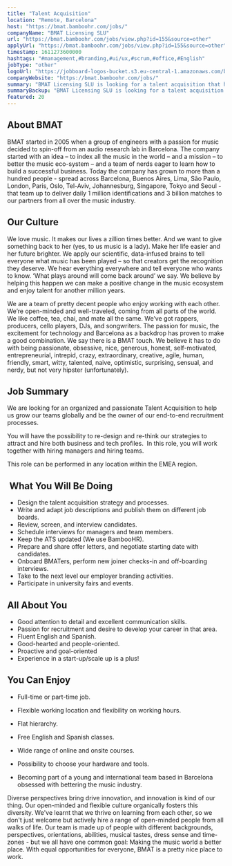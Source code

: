 ```yaml
---
title: "Talent Acquisition"
location: "Remote, Barcelona"
host: "https://bmat.bamboohr.com/jobs/"
companyName: "BMAT Licensing SLU"
url: "https://bmat.bamboohr.com/jobs/view.php?id=155&source=other"
applyUrl: "https://bmat.bamboohr.com/jobs/view.php?id=155&source=other"
timestamp: 1611273600000
hashtags: "#management,#branding,#ui/ux,#scrum,#office,#English"
jobType: "other"
logoUrl: "https://jobboard-logos-bucket.s3.eu-central-1.amazonaws.com/bmat-licensing-slu"
companyWebsite: "https://bmat.bamboohr.com/jobs/"
summary: "BMAT Licensing SLU is looking for a talent acquisition that has experience in: experience in: #management, #branding, #ui/ux."
summaryBackup: "BMAT Licensing SLU is looking for a talent acquisition that has experience in: #management, #branding, #ui/ux."
featured: 20
---
```


## About BMAT

BMAT started in 2005 when a group of engineers with a passion for music decided to spin-off from an audio research lab in Barcelona. The company started with an idea – to index all the music in the world – and a mission – to better the music eco-system – and a team of nerds eager to learn how to build a successful business. Today the company has grown to more than a hundred people - spread across Barcelona, Buenos Aires, Lima, São Paulo, London, Paris, Oslo, Tel-Aviv, Johannesburg, Singapore, Tokyo and Seoul - that team up to deliver daily 1 million identifications and 3 billion matches to our partners from all over the music industry.

## Our Culture

We love music. It makes our lives a zillion times better. And we want to give something back to her (yes, to us music is a lady). Make her life easier and her future brighter. We apply our scientific, data-infused brains to tell everyone what music has been played – so that creators get the recognition they deserve. We hear everything everywhere and tell everyone who wants to know. ‘What plays around will come back around’ we say. We believe by helping this happen we can make a positive change in the music ecosystem and enjoy talent for another million years.

We are a team of pretty decent people who enjoy working with each other. We’re open-minded and well-traveled, coming from all parts of the world. We like coffee, tea, chai, and mate all the same. We’ve got rappers, producers, cello players, DJs, and songwriters. The passion for music, the excitement for technology and Barcelona as a backdrop has proven to make a good combination. We say there is a BMAT touch. We believe it has to do with being passionate, obsessive, nice, generous, honest, self-motivated, entrepreneurial, intrepid, crazy, extraordinary, creative, agile, human, friendly, smart, witty, talented, naive, optimistic, surprising, sensual, and nerdy, but not very hipster (unfortunately).

## Job Summary

We are looking for an organized and passionate Talent Acquisition to help us grow our teams globally and be the owner of our end-to-end recruitment processes.

You will have the possibility to re-design and re-think our strategies to attract and hire both business and tech profiles.  In this role, you will work together with hiring managers and hiring teams.

This role can be performed in any location within the EMEA region.

##  What You Will Be Doing

*   Design the talent acquisition strategy and processes.
*   Write and adapt job descriptions and publish them on different job boards.
*   Review, screen, and interview candidates.
*   Schedule interviews for managers and team members.
*   Keep the ATS updated (We use BambooHR).
*   Prepare and share offer letters, and negotiate starting date with candidates.
*   Onboard BMATers, perform new joiner checks-in and off-boarding interviews.
*   Take to the next level our employer branding activities.
*    Participate in university fairs and events. 

## All About You

*   Good attention to detail and excellent communication skills.
*   Passion for recruitment and desire to develop your career in that area.
*   Fluent English and Spanish.
*   Good-hearted and people-oriented.
*   Proactive and goal-oriented
*   Experience in a start-up/scale up is a plus!

## You Can Enjoy  

*   Full-time or part-time job.
*   Flexible working location and flexibility on working hours.
*   Flat hierarchy.  
    
*   Free English and Spanish classes.
*   Wide range of online and onsite courses.
*   Possibility to choose your hardware and tools.  
    
*   Becoming part of a young and international team based in Barcelona obsessed with bettering the music industry.

Diverse perspectives bring drive innovation, and innovation is kind of our thing. Our open-minded and flexible culture organically fosters this diversity. We've learnt that we thrive on learning from each other, so we don't just welcome but actively hire a range of open-minded people from all walks of life. Our team is made up of people with different backgrounds, perspectives, orientations, abilities, musical tastes, dress sense and time-zones - but we all have one common goal: Making the music world a better place. With equal opportunities for everyone, BMAT is a pretty nice place to work.
